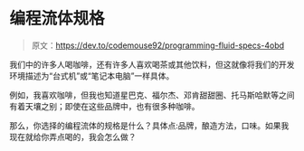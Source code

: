 # 编程流体规格

> 原文：<https://dev.to/codemouse92/programming-fluid-specs-4obd>

我们中的许多人喝咖啡，还有许多人喜欢喝茶或其他饮料，但这就像将我们的开发环境描述为“台式机”或“笔记本电脑”一样具体。

例如，我喜欢咖啡，但我也知道星巴克、福尔杰、邓肯甜甜圈、托马斯哈默等之间有着天壤之别；即使在这些品牌中，也有很多种咖啡。

那么，你选择的编程流体的规格是什么？具体点:品牌，酿造方法，口味。如果我现在就给你弄点喝的，我会怎么做？